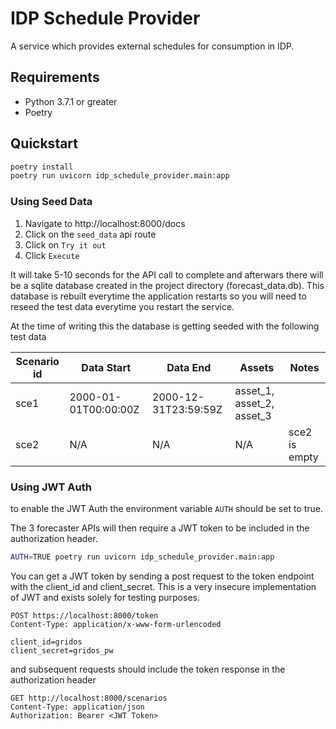 # IDP Schedule Provider

A service which provides external schedules for consumption in IDP.


## Requirements

* Python 3.7.1 or greater
* Poetry

## Quickstart
```bash
poetry install
poetry run uvicorn idp_schedule_provider.main:app
```

### Using Seed Data
1. Navigate to http://localhost:8000/docs
2. Click on the `seed_data` api route
3. Click on `Try it out`
4. Click `Execute`

It will take 5-10 seconds for the API call to complete and afterwars there will be a
sqlite database created in the project directory (forecast_data.db).
This database is rebuilt everytime the application restarts so you will need to reseed the test
data everytime you restart the service.

At the time of writing this the database is getting seeded with the following test data

| Scenario id | Data Start | Data End | Assets | Notes |
| - | - | - | - | - |
| sce1 | 2000-01-01T00:00:00Z | 2000-12-31T23:59:59Z | asset_1, asset_2, asset_3 | |
| sce2 | N/A | N/A | N/A | sce2 is empty |


### Using JWT Auth
to enable the JWT Auth the environment variable `AUTH` should be set to true.

The 3 forecaster APIs will then require a JWT token to be included in the authorization header.

```bash
AUTH=TRUE poetry run uvicorn idp_schedule_provider.main:app
```

You can get a JWT token by sending a post request to the token endpoint with the 
client_id and client_secret. This is a very insecure implementation of JWT and exists
solely for testing purposes.
```
POST https://localhost:8000/token
Content-Type: application/x-www-form-urlencoded

client_id=gridos
client_secret=gridos_pw
```

and subsequent requests should include the token response in the authorization header
```
GET http://localhost:8000/scenarios
Content-Type: application/json
Authorization: Bearer <JWT Token>

```
